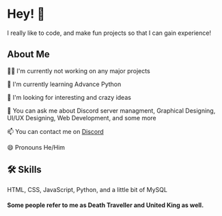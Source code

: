 # Hey! 👋

I really like to code, and make fun projects so that I can gain experience!
## About Me
👩‍💻 I'm currently not working on any major projects

🧠 I'm currently learning Advance Python

🤔 I'm looking for interesting and crazy ideas

💬 You can ask me about Discord server managment, Graphical Designing, UI/UX Designing, Web Development, and some more

📫 You can contact me on [Discord](https://discordapp.com/users/871603382647943279)

😄 Pronouns He/Him


## 🛠 Skills
HTML, CSS, JavaScript, Python, and a little bit of MySQL
#### Some people refer to me as Death Traveller and United King as well.
